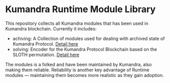 # Kumandra Runtime Module Library

This repository collects all Kumandra modules that has been used in Kumandra blockchain. Currently it includes:

* achiving: A Collection of modules used for dealing with archived state of Kumandra Protocol. [Detail here](https://docs.kumandra.org/modules-archiving)
* solving: Encoder for the Kumandra Protocol Blockchain based on the SLOTH permutation. [Detail here](https://docs.kumandra.org/modules-solving)

The modules is a folked and have been maintained by Kumandra, also making them reliable. Reliability is another key advantage of Runtime modules — maintaining them becomes more realistic as they gain adoption.
